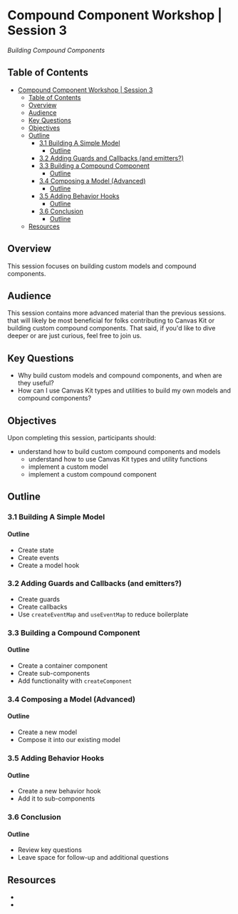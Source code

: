 # Compound Component Workshop | Session 3

_Building Compound Components_

## Table of Contents

- [Compound Component Workshop | Session 3](#compound-component-workshop--session-3)
  - [Table of Contents](#table-of-contents)
  - [Overview](#overview)
  - [Audience](#audience)
  - [Key Questions](#key-questions)
  - [Objectives](#objectives)
  - [Outline](#outline)
    - [3.1 Building A Simple Model](#31-building-a-simple-model)
      - [Outline](#outline-1)
    - [3.2 Adding Guards and Callbacks (and emitters?)](#32-adding-guards-and-callbacks-and-emitters)
    - [3.3 Building a Compound Component](#33-building-a-compound-component)
      - [Outline](#outline-2)
    - [3.4 Composing a Model (Advanced)](#34-composing-a-model-advanced)
      - [Outline](#outline-3)
    - [3.5 Adding Behavior Hooks](#35-adding-behavior-hooks)
      - [Outline](#outline-4)
    - [3.6 Conclusion](#36-conclusion)
      - [Outline](#outline-5)
  - [Resources](#resources)

## Overview

This session focuses on building custom models and compound components.

## Audience

This session contains more advanced material than the previous sessions. that will likely be most beneficial for folks contributing to Canvas Kit or building custom compound components. That said, if you'd like to dive deeper or are just curious, feel free to join us.

## Key Questions

- Why build custom models and compound components, and when are they useful?
- How can I use Canvas Kit types and utilities to build my own models and compound components?

## Objectives

Upon completing this session, participants should:

- understand how to build custom compound components and models
  - understand how to use Canvas Kit types and utility functions
  - implement a custom model
  - implement a custom compound component

## Outline

### 3.1 Building A Simple Model

#### Outline

- Create state
- Create events
- Create a model hook

### 3.2 Adding Guards and Callbacks (and emitters?)

- Create guards
- Create callbacks
- Use `createEventMap` and `useEventMap` to reduce boilerplate

### 3.3 Building a Compound Component

#### Outline

- Create a container component
- Create sub-components
- Add functionality with `createComponent`

### 3.4 Composing a Model (Advanced)

#### Outline

- Create a new model
- Compose it into our existing model

### 3.5 Adding Behavior Hooks

#### Outline

- Create a new behavior hook
- Add it to sub-components

### 3.6 Conclusion

#### Outline

- Review key questions
- Leave space for follow-up and additional questions

## Resources

-
-
